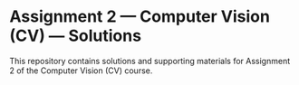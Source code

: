 # Assignment 2 — Computer Vision (CV) — Solutions

This repository contains solutions and supporting materials for Assignment 2 of the Computer Vision (CV) course.
